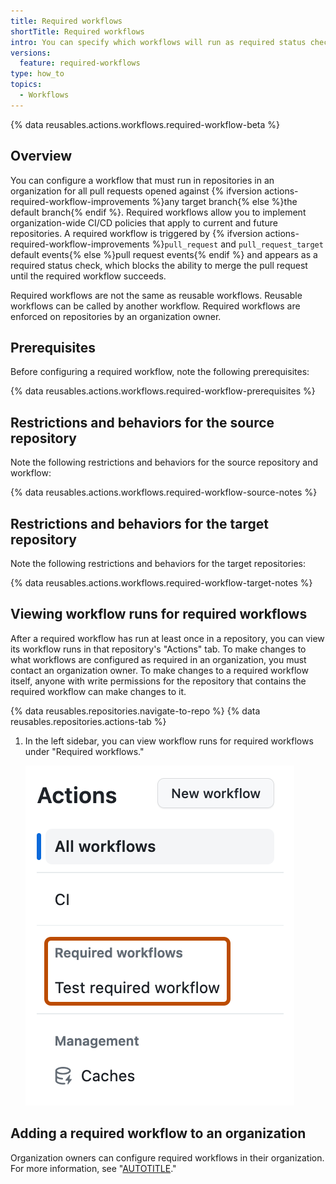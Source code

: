 ```yaml
---
title: Required workflows
shortTitle: Required workflows
intro: You can specify which workflows will run as required status checks in all repositories or selected repositories in your organization.
versions:
  feature: required-workflows
type: how_to
topics:
  - Workflows
---
```


{% data reusables.actions.workflows.required-workflow-beta %}

## Overview

You can configure a workflow that must run in repositories in an organization for all pull requests opened against {% ifversion actions-required-workflow-improvements %}any target branch{% else %}the default branch{% endif %}. Required workflows allow you to implement organization-wide CI/CD policies that apply to current and future repositories. A required workflow is triggered by {% ifversion actions-required-workflow-improvements %}`pull_request` and `pull_request_target` default events{% else %}pull request events{% endif %} and appears as a required status check, which blocks the ability to merge the pull request until the required workflow succeeds.

Required workflows are not the same as reusable workflows. Reusable workflows can be called by another workflow. Required workflows are enforced on repositories by an organization owner.

## Prerequisites

Before configuring a required workflow, note the following prerequisites:

{% data reusables.actions.workflows.required-workflow-prerequisites %}

## Restrictions and behaviors for the source repository

Note the following restrictions and behaviors for the source repository and workflow:

{% data reusables.actions.workflows.required-workflow-source-notes %}

## Restrictions and behaviors for the target repository

Note the following restrictions and behaviors for the target repositories:

{% data reusables.actions.workflows.required-workflow-target-notes %}

## Viewing workflow runs for required workflows

After a required workflow has run at least once in a repository, you can view its workflow runs in that repository's "Actions" tab. To make changes to what workflows are configured as required in an organization, you must contact an organization owner. To make changes to a required workflow itself, anyone with write permissions for the repository that contains the required workflow can make changes to it.

{% data reusables.repositories.navigate-to-repo %}
{% data reusables.repositories.actions-tab %}
1. In the left sidebar, you can view workflow runs for required workflows under "Required workflows."

   ![Screenshot of the sidebar on the "Actions" page. A subsection, labeled "Required workflows", contains an entry called "Test required workflow" and is outlined in dark orange.](/assets/images/help/settings/view-required-workflows.png)

## Adding a required workflow to an organization

Organization owners can configure required workflows in their organization. For more information, see "[AUTOTITLE](/organizations/managing-organization-settings/disabling-or-limiting-github-actions-for-your-organization#adding-a-required-workflow-to-an-organization)."
